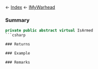 ← [Index](Api-Index) ← [IMyWarhead](Sandbox.ModAPI.Ingame.IMyWarhead)

### Summary

```csharp
private public abstract virtual IsArmed
```csharp

### Returns

### Example

### Remarks

